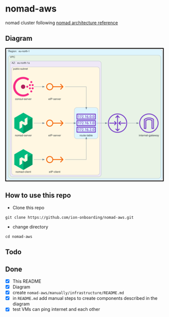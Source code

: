 # nomad-aws
nomad cluster following [nomad architecture reference](https://learn.hashicorp.com/tutorials/nomad/production-reference-architecture-vm-with-consul?in=nomad/enterprise)

## Diagram
![](screenshots/2022-04-02-14-04-27.png)

## How to use this repo
- Clone this repo
```
git clone https://github.com/ion-onboarding/nomad-aws.git
```

- change directory
```
cd nomad-aws
```

## Todo

## Done
- [x] This README
- [x] Diagram
- [x] create `nomad-aws/manually/infrastructure/README.md`
- [x] in `README.md` add manual steps to create components described in the diagram
- [x] test VMs can ping internet and each other
